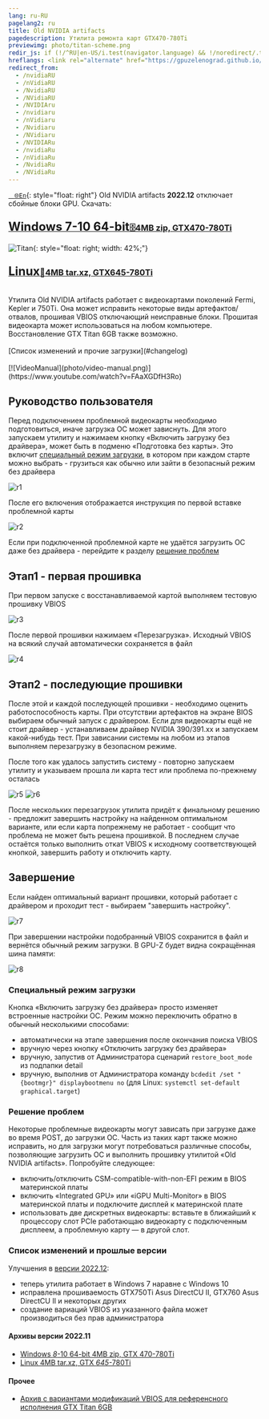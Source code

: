 ```yaml
---
lang: ru-RU
pagelang2: ru
title: Old NVIDIA artifacts
pagedescription: Утилита ремонта карт GTX470-780Ti
previewimg: photo/titan-scheme.png
redir_js: if (!/^RU|en-US/i.test(navigator.language) && !/noredirect/.test(window.location.search)) window.location.replace("/NVIDIA" + window.location.search)
hreflangs: <link rel="alternate" href="https://gpuzelenograd.github.io/NVIDIA" hreflang="x-default"/> <link rel="alternate" href="https://gpuzelenograd.github.io/NVIDIA" hreflang="en"/> <link rel="alternate" href="https://gpuzelenograd.github.io/NVIDIARU" hreflang="ru"/>
redirect_from:
  - /nvidiaRU
  - /nVidiaRU
  - /NvidiaRU
  - /NVidiaRU
  - /NVIDIAru
  - /nvidiaru
  - /nVidiaru
  - /Nvidiaru
  - /NVidiaru
  - /NVIDIARu
  - /nvidiaRu
  - /nVidiaRu
  - /NvidiaRu
  - /NVidiaRu
---
```

[&nbsp;&nbsp;&nbsp;`🌐En`](https://gpuzelenograd.github.io/NVIDIA?noredirecten){: style="float: right"}
Old NVIDIA artifacts **2022.12** отключает сбойные блоки GPU. Скачать:
<br>

### [<big><big>**Windows 7-10 64-bit**</big></big>🗄️4MB zip, GTX470-780Ti](https://gpuzelenograd.github.io/releases/Windows_old_nvidia_artifacts-2022.12.zip)
![Titan](photo/titan-scheme.png){: style="float: right; width: 42%;"}
### [<big><big>**Linux**</big></big>🐧4MB tar.xz, GTX645-780Ti](https://gpuzelenograd.github.io/releases/Linux_old_nvidia_artifacts-2022.12.tar.xz)

<br>
Утилита Old NVIDIA artifacts работает с видеокартами поколений Fermi, Kepler и 750Ti. Она может исправить некоторые виды артефактов/отвалов, прошивая VBIOS отключающий неисправные блоки. Прошитая видеокарта может использоваться на любом компьютере. Восстановление GTX Titan 6GB также возможно.
<br>
<br>
[Список изменений и прочие загрузки](#changelog)
<br>
<br>
[![VideoManual](photo/video-manual.png)](https://www.youtube.com/watch?v=FAaXGDfH3Ro)

<br>

## Руководство пользователя
Перед подключением проблемной видеокарты необходимо подготовиться, иначе загрузка ОС может зависнуть. Для этого запускаем утилиту и нажимаем кнопку «Включить загрузку без драйвера», может быть в подменю «Подготовка без карты». Это включит [специальный режим загрузки](#bootmode), в котором при каждом старте можно выбрать - грузиться как обычно или зайти в безопасный режим без драйвера

![r1](photo/r1.png)

После его включения отображается инструкция по первой вставке проблемной карты

![r2](photo/r2.png)

Если при подключенной проблемной карте не удаётся загрузить ОС даже без драйвера  - перейдите к разделу [решение проблем](#troubleshootingsect)

## Этап1 - первая прошивка
При первом запуске с воcстанавливаемой картой выполняем тестовую прошивку VBIOS

![r3](photo/r3.png)

После первой прошивки нажимаем «Перезагрузка». Исходный VBIOS на всякий случай автоматически сохраняется в файл

![r4](photo/r4.png)

## Этап2 - последующие прошивки

После этой и каждой последующей прошивки - необходимо оценить работоспособность карты. При отсутствии артефактов на экране BIOS выбираем обычный запуск с драйвером. Если для видеокарты ещё не стоит драйвер - устанавливаем драйвер NVIDIA 390/391.xx и запускаем какой-нибудь тест. При зависании системы на любом из этапов выполняем перезагрузку в безопасном режиме.

После того как удалось запустить систему - повторно запускаем утилиту и указываем прошла ли карта тест или проблема по-прежнему осталась

![r5](photo/r5.png)
![r6](photo/r6.png)

После нескольких перезагрузок утилита придёт к финальному решению - предложит завершить настройку на найденном оптимальном варианте, или если карта попрежнему не работает - сообщит что проблема не может быть решена прошивкой. В последнем случае остаётся только выполнить откат VBIOS к исходному соответствующей кнопкой, завершить работу и отключить карту.

## Завершение
Если найден оптимальный вариант прошивки, который работает с драйвером и проходит тест - выбираем "завершить настройку".

![r7](photo/r7.png)

При завершении настройки подобранный VBIOS сохранится в файл и вернётся обычный режим загрузки. В GPU-Z будет видна сокращённая шина памяти:

![r8](photo/r8.png)

### <a id="bootmode">Специальный режим загрузки</a>
Кнопка «Включить загрузку без драйвера» просто изменяет встроенные настройки ОС. Режим можно переключить обратно в обычный несколькими способами:
* автоматически на этапе завершения после окончания поиска VBIOS
* вручную через кнопку «Отключить загрузку без драйвера»
* вручную, запустив от Администратора сценарий `restore_boot_mode` из подпапки detail
* вручную, выполнив от Администратора команду `bcdedit /set "{bootmgr}" displaybootmenu no` (для Linux: `systemctl set-default graphical.target`)

### <a id="troubleshootingsect">Решение проблем</a>
Некоторые проблемные видеокарты могут зависать при загрузке даже во время POST, до загрузки ОС. Часть из таких карт также можно исправить, но для загрузки могут потребоваться различные способы, позволяющие загрузить ОС и выполнить прошивку утилитой «Old NVIDIA artifacts». Попробуйте следующее:
* включить/отключить CSM-compatible-with-non-EFI режим в BIOS материнской платы
* включить «Integrated GPU» или «iGPU Multi-Monitor» в BIOS материнской платы и подключите дисплей к материнской плате
* использовать две дискретных видеокарты: вставьте в ближайший к процессору слот PCIe работающаю видеокарту с подключенным дисплеем, а проблемную карту — в другой слот.

### <a id="changelog">Список изменений и прошлые версии</a>

Улучшения в [версии 2022.12](#top):
  * теперь утилита работает в Windows 7 наравне с Windows 10
  * исправлена прошиваемость GTX750Ti Asus DirectCU II, GTX760 Asus DirectCU II и некоторых других
  * создание вариаций VBIOS из указанного файла может производиться без прав администратора

#### Архивы версии 2022.11
  * [Windows <i>8</i>-10 64-bit 4MB zip, GTX 470-780Ti](https://gpuzelenograd.github.io/releases/Windows_old_nvidia_artifacts-2022.11.zip)
  * [Linux 4MB tar.xz, GTX <i>645</i>-780Ti](https://gpuzelenograd.github.io/releases/Linux_old_nvidia_artifacts-2022.11.tar.xz)

#### Прочее
  * [Архив c вариантами модификаций VBIOS для референсного исполнения GTX Titan 6GB](https://gpuzelenograd.github.io/releases/NVIDIA-GTX-Titan-6GB_Disable.zip)